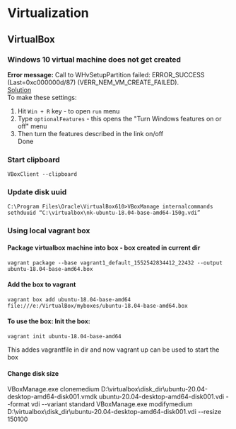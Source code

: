 # Virtualization

## VirtualBox  

### Windows 10 virtual machine does not get created
**Error message:** Call to WHvSetupPartition failed: ERROR_SUCCESS (Last=0xc000000d/87) (VERR_NEM_VM_CREATE_FAILED).  
[Solution](https://forums.virtualbox.org/viewtopic.php?f=6&t=93443)  
To make these settings:
1. Hit `Win + R` key - to open `run` menu
2. Type `optionalFeatures` - this opens the "Turn Windows features on or off" menu
3. Then turn the features described in the link on/off  
Done

### Start clipboard
```
VBoxClient --clipboard
```

### Update disk uuid
```
C:\Program Files\Oracle\VirtualBox610>VBoxManage internalcommands sethduuid “C:\virtualbox\nk-ubuntu-18.04-base-amd64-150g.vdi”
```

### Using local vagrant box

#### Package virtualbox machine into box - box created in current dir
```
vagrant package --base vagrant1_default_1552542834412_22432 --output ubuntu-18.04-base-amd64.box
```

#### Add the box to vagrant
```
vagrant box add ubuntu-18.04-base-amd64 file:///e:/VirtualBox/myboxes/ubuntu-18.04-base-amd64.box
```

#### To use the box: Init the box:
```
vagrant init ubuntu-18.04-base-amd64 
```
This addes vagrantfile in dir and now vagrant up can be used to start the box

#### Change disk size
VBoxManage.exe clonemedium D:\virtualbox\disk_dir\ubuntu-20.04-desktop-amd64-disk001.vmdk ubuntu-20.04-desktop-amd64-disk001.vdi --format vdi --variant standard
VBoxManage.exe modifymedium D:\virtualbox\disk_dir\ubuntu-20.04-desktop-amd64-disk001.vdi --resize 150100

